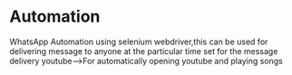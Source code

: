 # Automation
WhatsApp Automation using selenium webdriver,this can be used for delivering message to anyone at the particular time set for the message delivery
youtube-->For automatically opening youtube and playing songs
